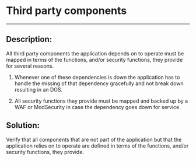 # Third party components
-------

## Description: 

All third party components the application depends on to operate must be mapped in
terms of the functions, and/or security functions, they provide for several reasons.

1. Whenever one of these dependencies is down the application has to handle the missing of
   that dependency gracefully and not break down resulting in an DOS.

2. All security functions they provide must be mapped and backed up by a WAF or ModSecurity in case
   the dependency goes down for service.

## Solution:

Verify that all components that are not part of the application but that the application
relies on to operate are defined in terms of the functions, and/or security functions, they provide.
